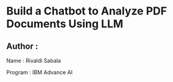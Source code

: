 #  Build a Chatbot to Analyze PDF Documents Using LLM
## Author :

Name : Rivaldi Sabala

Program : IBM Advance AI
